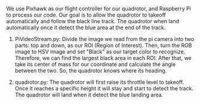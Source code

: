 We use Pixhawk as our flight controller for our quadrotor, and Raspberry Pi to process our code. 
Our goal is to allow the quadrotor to takeoff automatically and follow the black line track. 
The quadrotor when land automatically once it detect the blue area at the end of the track. 

1. PiVideoStream.py: 
   Divide the image we read from the pi camera into two parts: top and down, as our ROI (Region of Interest). 
   Then, turn the RGB image to HSV image and set "Black" as our target color to recognize. 
   Therefore, we can find the largest black area in each ROI. 
   After that, we take its center of mass for our coordinate and calculate the angle between the two. So, the quadrotor knows where its heading.

2. quadrotor.py: 
   The quadrotor will first raise its throttle level to takeoff. Once it reaches a specific height it will stay and start to detect the track. 
   The quadrotor will land when it detect the blue landing area.

